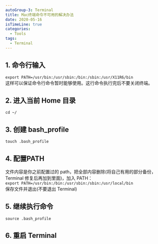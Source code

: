 ```yaml
---
autoGroup-3: Terminal
title: Mac终端命令不可用的解决办法
date: 2020-05-16
isTimeLine: true
categories:
  - Tools
tags:
  - Terminal
---
```


## 1. 命令行输入

`export PATH=/usr/bin:/usr/sbin:/bin:/sbin:/usr/X11R6/bin`     
这样可以保证命令行命令暂时能够使用。这行命令执行完后不要关闭终端。

## 2. 进入当前 Home 目录

`cd ~/`

## 3. 创建 bash_profile 

`touch .bash_profile`

## 4. 配置PATH
文件内容是你之前配置过的 path，把全部内容删除(将自己有用的部分备份，Terminal 修复后再加到里面)，加入 PATH：   
`export PATH=/usr/bin:/bin:/usr/sbin:/sbin:/usr/local/bin`     
保存文件并退出(不要退出 Terminal)

## 5. 继续执行命令

`source .bash_profile`

## 6. 重启 Terminal

